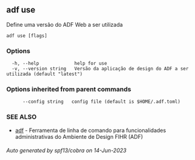 ## adf use

Define uma versão do ADF Web a ser utilizada

```
adf use [flags]
```

### Options

```
  -h, --help             help for use
  -v, --version string   Versão da aplicação de design do ADF a ser utilizada (default "latest")
```

### Options inherited from parent commands

```
      --config string   config file (default is $HOME/.adf.toml)
```

### SEE ALSO

* [adf](adf.md)	 - Ferramenta de linha de comando para funcionalidades administrativas do Ambiente de Design FIHR (ADF)

###### Auto generated by spf13/cobra on 14-Jun-2023
